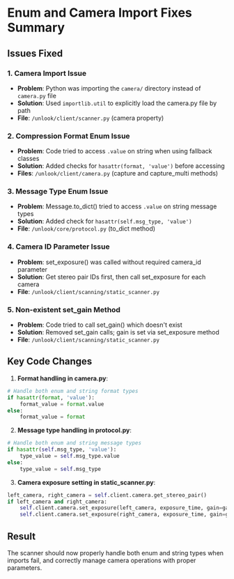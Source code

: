 # Enum and Camera Import Fixes Summary

## Issues Fixed

### 1. Camera Import Issue
- **Problem**: Python was importing the `camera/` directory instead of `camera.py` file
- **Solution**: Used `importlib.util` to explicitly load the camera.py file by path
- **File**: `/unlook/client/scanner.py` (camera property)

### 2. Compression Format Enum Issue
- **Problem**: Code tried to access `.value` on string when using fallback classes
- **Solution**: Added checks for `hasattr(format, 'value')` before accessing
- **Files**: `/unlook/client/camera.py` (capture and capture_multi methods)

### 3. Message Type Enum Issue  
- **Problem**: Message.to_dict() tried to access `.value` on string message types
- **Solution**: Added check for `hasattr(self.msg_type, 'value')` 
- **File**: `/unlook/core/protocol.py` (to_dict method)

### 4. Camera ID Parameter Issue
- **Problem**: set_exposure() was called without required camera_id parameter
- **Solution**: Get stereo pair IDs first, then call set_exposure for each camera
- **File**: `/unlook/client/scanning/static_scanner.py`

### 5. Non-existent set_gain Method
- **Problem**: Code tried to call set_gain() which doesn't exist
- **Solution**: Removed set_gain calls; gain is set via set_exposure method
- **File**: `/unlook/client/scanning/static_scanner.py`

## Key Code Changes

1. **Format handling in camera.py**:
```python
# Handle both enum and string format types
if hasattr(format, 'value'):
    format_value = format.value
else:
    format_value = format
```

2. **Message type handling in protocol.py**:
```python
# Handle both enum and string message types
if hasattr(self.msg_type, 'value'):
    type_value = self.msg_type.value
else:
    type_value = self.msg_type
```

3. **Camera exposure setting in static_scanner.py**:
```python
left_camera, right_camera = self.client.camera.get_stereo_pair()
if left_camera and right_camera:
    self.client.camera.set_exposure(left_camera, exposure_time, gain=gain)
    self.client.camera.set_exposure(right_camera, exposure_time, gain=gain)
```

## Result
The scanner should now properly handle both enum and string types when imports fail, and correctly manage camera operations with proper parameters.